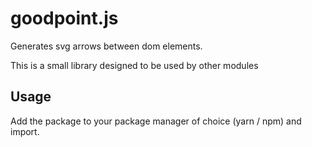 # goodpoint.js

Generates svg arrows between dom elements.

This is a small library designed to be used by other modules

## Usage

Add the package to your package manager of choice (yarn / npm) and import.
